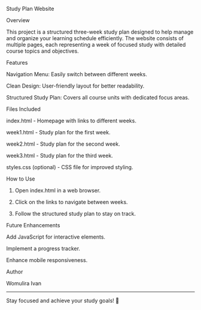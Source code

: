 Study Plan Website

Overview

This project is a structured three-week study plan designed to help manage and organize your learning schedule efficiently. The website consists of multiple pages, each representing a week of focused study with detailed course topics and objectives.

Features

Navigation Menu: Easily switch between different weeks.

Clean Design: User-friendly layout for better readability.

Structured Study Plan: Covers all course units with dedicated focus areas.


Files Included

index.html - Homepage with links to different weeks.

week1.html - Study plan for the first week.

week2.html - Study plan for the second week.

week3.html - Study plan for the third week.

styles.css (optional) - CSS file for improved styling.


How to Use

1. Open index.html in a web browser.


2. Click on the links to navigate between weeks.


3. Follow the structured study plan to stay on track.



Future Enhancements

Add JavaScript for interactive elements.

Implement a progress tracker.

Enhance mobile responsiveness.


Author

Womulira Ivan


---

Stay focused and achieve your study goals! 🚀

